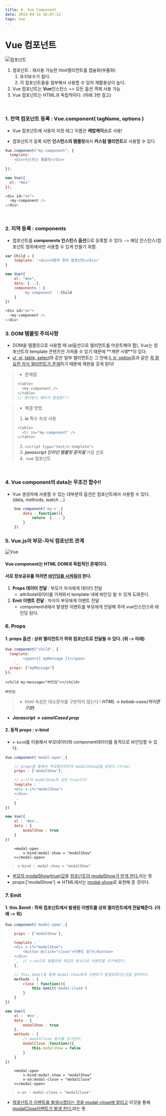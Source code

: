 ```yaml
---
title: 4. Vue Component
date: 2019-04-14 16:07:12
tags: Vue
---
```


# Vue 컴포넌트

![컴포넌트](https://kr.vuejs.org/images/components.png)

1. 컴포넌트 : 재사용 가능한 html엘리먼트를 캡슐화(부품화)
   1. 유지보수가 쉽다.
   2. 각 컴포넌트들을 첨부해서 사용할 수 있어 재활용성이 높다.
2. Vue 컴포넌트는 **Vue**인스턴스 => 모든 옵션 객체 사용 가능
3. Vue 컴포넌트는 HTML과 독립적이다. (아래 3번 참고)

<br/>

### 1. 전역 컴포넌트 등록 : Vue.component( tagName, options )

- Vue 컴포넌트에 사용자 지정 태그 이름은 **케밥케이스**로 사용!

- 컴포넌트가 등록 되면 **인스턴스의 템플릿**에서 **커스텀 엘리먼트**로 사용할 수 있다

```js
Vue.component("my-component", {
  template: `
    <div>인스턴스 템플릿</div>
    `
});

new Vue({
  el: "#ex"
});
```

```js
<div id="ex">
  <my-component />
</div>
```

<br/>

### 2. 지역 등록 : components

- 컴포넌트를 **components 인스턴스 옵션**으로 등록할 수 있다. -> 해당 인스턴스/컴포넌트 범위에서만 사용할 수 있게 만들기 위함.

```js
var Child = {
    template: '<div>사용자 정의 컴포넌트</div>'
}

new Vue({
    el: "#ex",
    data: {...},
    components : {
        'my-component' : Child
    }
})
```

```js
<div id="ex">
  <my-component />
</div>
```

### 3. DOM 템플릿 주의사항

- DOM을 템플릿으로 사용할 때 (el옵션으로 엘리먼트를 마운트해야 함),
  Vue는 컴포넌트의 template 콘텐츠만 가져올 수 있기 때문에 **_제한 사항_**이 있다.
- <u>ul, ol, table, select</u>와 같은 일부 엘리먼트는 그 안에 <u>li, tr, option</u>등과 같은 <u>꼭 필요한 자식 엘리먼트가 존재</u>하기 때문에 제한을 갖게 된다!

> - 문제점
>
> ```js
> <table>
>   <my-component />
> </table>
> // 렌더링시 에러가 발생함!!!
> ```

> - 해결 방법
>
> 1. **is** 특수 속성 사용
>
> ```js
> <table>
>   <tr is="my-component" />
> </table>
> ```
>
> 2. `<script type="text/x-templete">`
> 3. **_javascript 인라인 템플릿 문자열_** 가장 선호
> 4. .vue 컴포넌트

<br/>

### 4. Vue component의 data는 무조건 함수!!

- Vue 생성자에 사용할 수 있는 대부분의 옵션은 컴포넌트에서 사용할 수 있다. (data, methods, watch ...)

```js
    Vue component('my-c',{
        data : function(){
            return  { ... }
        }
    })
```

### 5. Vue.js의 부모-자식 컴포넌트 관계

![Vue](https://kr.vuejs.org/images/props-events.png)

#### Vue component는 HTML DOM과 **독립적인 존재**이다.

#### 서로 정보공유를 하려면 <u>바인딩을 시켜줘야</u> 한다.

1. **Props 데이터 전달** : 부모가 자식에게 데이터 전달
   - attribute데이터를 가져와서 template 내에 바인딩 될 수 있게 도와준다.
2. **Emit 이벤트 전달** : 자식이 부모에게 이벤트 전달
   - component내에서 발생한 이벤트를 부모에게 전달해 주어 vue인스턴스와 바인딩 된다.

### 6. Props

#### 1. props 옵션 : 상위 엘리먼트가 하위 컴포넌트로 전달될 수 있다. (위 -> 아래)

```js
Vue.component("child", {
  template: `
        <span>{{ myMessage }}</span>
    `,
  props: ["myMessage"]
});
```

```text
<child my-message="바인딩"></child>
```

```
바인딩
```

> - html 속성은 대소문자를 구분하지 않는다 ! **_HTML -> kebab-case(하이픈 구분)_**

- **_Javascript -> camelCased prop_**

#### 2. 동적 props : v-bind

- `v-bind`를 이용해서 부모데이터와 component데이터를 동적으로 바인딩할 수 있다.

```js
Vue.component('modal-open',{

    // props를 통해서 부모엘리먼트의 modalShow값을 받았다.(true)
    props : ['modalShow'],

    // v-if의 modalShow의 값은 true이다!
    template : `
    <div v-if="modalShow">
    </div>
    `,
    }
})

new Vue({
    el : '#ex',
    data : {
        modalShow : true
    }
})
```

```text
    <modal-open
        v-bind:modal-show = "modalShow"
    ></modal-open>
```

> `v-bind : modal-show = "modalShow"`

- <u>부모의 modalShow(true)값</u>을 <u>컴포넌트의 modalShow가 받게 한다.</u>라는 뜻
- props:['modalShow'] => HTML에서는 <u>modal-show</u>로 표현해 준 것이다.

### 7. Emit

#### 1. **this.\$emit** : 하위 컴포넌트에서 발생된 이벤트를 상위 엘리먼트에게 전달해준다. (아래 -> 위)

```js
Vue.component('modal-open',{

    props : ['modalShow'],

    template : `
    <div v-if="modalShow">
        <button @click="close">이벤트 닫기</button>
    </div>
    `,  // v-on으로 템플릿에 똑같은 방식으로 이벤트를 추가해준다.
    },

    // this.$emit을 통해 modal-show에게 이벤트가 발생되었다는것을 알려주다.
    methods : {
        close : function(){
            this.$emit('modal-close')
        }
    }
})

new Vue({
    el : '#ex',
    data : {
        modalShow : true
    },
    methods : {
        // modalClose 함수를 추가한다.
        modalClose :function(){
            this.modalShow = false
        }
    }
})
```

```text
    <modal-open
        v-bind:modal-show = "modalShow"
        v-on:modal-close = "modalClose"
    ></modal-open>
```

> `v-on : modal-close = "modalClose"`

- <u>컴포넌트가 이벤트를 발생시켰다는 것을 modal-close에 알리고</u> 이것을 통해 <u>modalClose이벤트가 발생 한다.</u>라는 뜻
